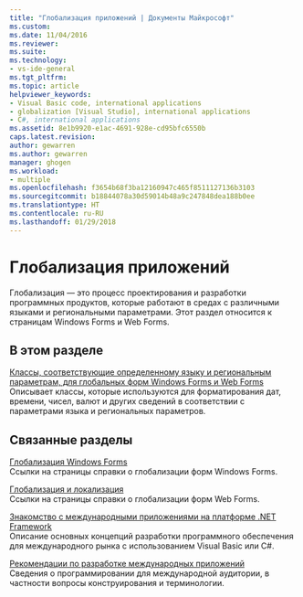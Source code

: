 ```yaml
---
title: "Глобализация приложений | Документы Майкрософт"
ms.custom: 
ms.date: 11/04/2016
ms.reviewer: 
ms.suite: 
ms.technology:
- vs-ide-general
ms.tgt_pltfrm: 
ms.topic: article
helpviewer_keywords:
- Visual Basic code, international applications
- globalization [Visual Studio], international applications
- C#, international applications
ms.assetid: 8e1b9920-e1ac-4691-928e-cd95bfc6550b
caps.latest.revision: 
author: gewarren
ms.author: gewarren
manager: ghogen
ms.workload:
- multiple
ms.openlocfilehash: f3654b68f3ba12160947c465f8511127136b3103
ms.sourcegitcommit: b18844078a30d59014b48a9c247848dea188b0ee
ms.translationtype: HT
ms.contentlocale: ru-RU
ms.lasthandoff: 01/29/2018
---
```

# <a name="globalizing-applications"></a>Глобализация приложений
Глобализация — это процесс проектирования и разработки программных продуктов, которые работают в средах с различными языками и региональными параметрами. Этот раздел относится к страницам Windows Forms и Web Forms.  
  
## <a name="in-this-section"></a>В этом разделе  
 [Классы, соответствующие определенному языку и региональным параметрам, для глобальных форм Windows Forms и Web Forms](../ide/culture-specific-classes-for-global-windows-forms-and-web-forms.md)  
 Описывает классы, которые используются для форматирования дат, времени, чисел, валют и других сведений в соответствии с параметрами языка и региональных параметров.  
  
## <a name="related-sections"></a>Связанные разделы  
 [Глобализация Windows Forms](/dotnet/framework/winforms/advanced/globalizing-windows-forms)  
 Ссылки на страницы справки о глобализации форм Windows Forms.  
  
 [Глобализация и локализация](http://msdn.microsoft.com/Library/8ef3838e-9d05-4236-9dd0-ceecff9df80d)  
 Ссылки на страницы справки о глобализации форм Web Forms.  
  
 [Знакомство с международными приложениями на платформе .NET Framework](../ide/introduction-to-international-applications-based-on-the-dotnet-framework.md)  
 Описание основных концепций разработки программного обеспечения для международного рынка с использованием Visual Basic или C#.  
  
 [Рекомендации по разработке международных приложений](http://msdn.microsoft.com/Library/f08169c7-aad8-4ec3-9a21-9ebd3b89986c)  
 Сведения о программировании для международной аудитории, в частности вопросы конструирования и терминологии.